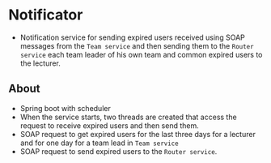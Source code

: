 # Notificator

* Notification service for sending expired users received using SOAP messages from the `Team service` and then
  sending them to the `Router service` each team leader of his own team and common expired users to the lecturer.

## About

* Spring boot with scheduler
* When the service starts, two threads are created that access the request to receive expired users and then send them.
* SOAP request to get expired users for the last three days for a lecturer and for one day for a team lead in `Team service`
* SOAP request to send expired users to the `Router service`.
